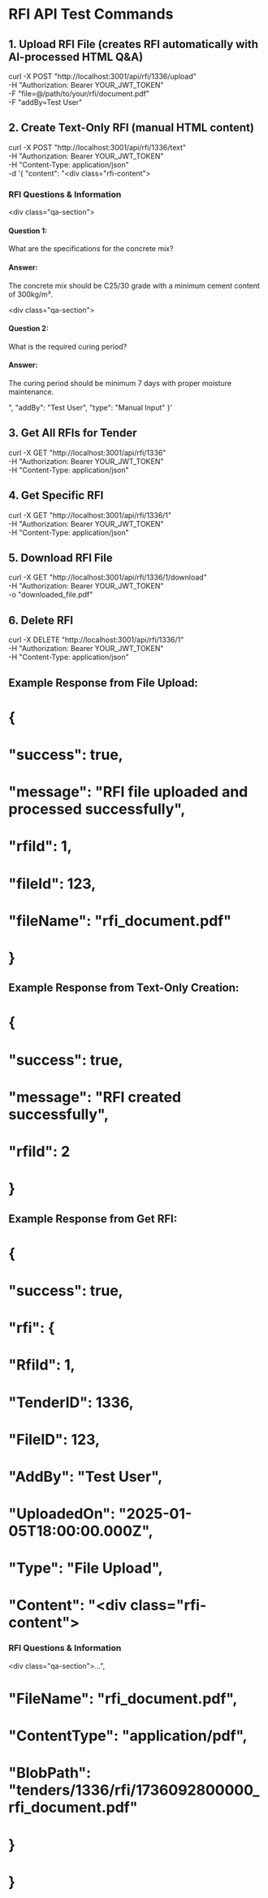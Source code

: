 # RFI API Test Commands

## 1. Upload RFI File (creates RFI automatically with AI-processed HTML Q&A)
curl -X POST "http://localhost:3001/api/rfi/1336/upload" \
  -H "Authorization: Bearer YOUR_JWT_TOKEN" \
  -F "file=@/path/to/your/rfi/document.pdf" \
  -F "addBy=Test User"

## 2. Create Text-Only RFI (manual HTML content)
curl -X POST "http://localhost:3001/api/rfi/1336/text" \
  -H "Authorization: Bearer YOUR_JWT_TOKEN" \
  -H "Content-Type: application/json" \
  -d '{
    "content": "<div class=\"rfi-content\"><h3>RFI Questions & Information</h3><div class=\"qa-section\"><h4>Question 1:</h4><p>What are the specifications for the concrete mix?</p><h4>Answer:</h4><p>The concrete mix should be C25/30 grade with a minimum cement content of 300kg/m³.</p></div><div class=\"qa-section\"><h4>Question 2:</h4><p>What is the required curing period?</p><h4>Answer:</h4><p>The curing period should be minimum 7 days with proper moisture maintenance.</p></div></div>",
    "addBy": "Test User",
    "type": "Manual Input"
  }'

## 3. Get All RFIs for Tender
curl -X GET "http://localhost:3001/api/rfi/1336" \
  -H "Authorization: Bearer YOUR_JWT_TOKEN" \
  -H "Content-Type: application/json"

## 4. Get Specific RFI
curl -X GET "http://localhost:3001/api/rfi/1336/1" \
  -H "Authorization: Bearer YOUR_JWT_TOKEN" \
  -H "Content-Type: application/json"

## 5. Download RFI File
curl -X GET "http://localhost:3001/api/rfi/1336/1/download" \
  -H "Authorization: Bearer YOUR_JWT_TOKEN" \
  -o "downloaded_file.pdf"

## 6. Delete RFI
curl -X DELETE "http://localhost:3001/api/rfi/1336/1" \
  -H "Authorization: Bearer YOUR_JWT_TOKEN" \
  -H "Content-Type: application/json"

## Example Response from File Upload:
# {
#   "success": true,
#   "message": "RFI file uploaded and processed successfully",
#   "rfiId": 1,
#   "fileId": 123,
#   "fileName": "rfi_document.pdf"
# }

## Example Response from Text-Only Creation:
# {
#   "success": true,
#   "message": "RFI created successfully",
#   "rfiId": 2
# }

## Example Response from Get RFI:
# {
#   "success": true,
#   "rfi": {
#     "RfiId": 1,
#     "TenderID": 1336,
#     "FileID": 123,
#     "AddBy": "Test User",
#     "UploadedOn": "2025-01-05T18:00:00.000Z",
#     "Type": "File Upload",
#     "Content": "<div class=\"rfi-content\"><h3>RFI Questions & Information</h3><div class=\"qa-section\">...</div></div>",
#     "FileName": "rfi_document.pdf",
#     "ContentType": "application/pdf",
#     "BlobPath": "tenders/1336/rfi/1736092800000_rfi_document.pdf"
#   }
# }
